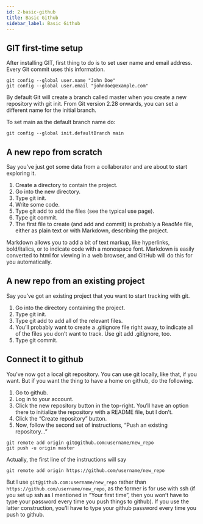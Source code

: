 ```yaml
---
id: 2-basic-github
title: Basic Github
sidebar_label: Basic Github
---
```


## GIT first-time setup

After installing GIT, first thing to do is to set user name and email address. Every Git commit uses this information.

```shell
git config --global user.name "John Doe"
git config --global user.email "johndoe@example.com"
```

By default Git will create a branch called master when you create a new repository with git init. From Git version 2.28 onwards, you can set a different name for the initial branch.

To set main as the default branch name do:

```shell
git config --global init.defaultBranch main
```

## A new repo from scratch

Say you’ve just got some data from a collaborator and are about to start exploring it.

1. Create a directory to contain the project.
2. Go into the new directory.
3. Type git init.
4. Write some code.
5. Type git add to add the files (see the typical use page).
6. Type git commit.
7. The first file to create (and add and commit) is probably a ReadMe file, either as plain text or with Markdown, describing the project.

Markdown allows you to add a bit of text markup, like hyperlinks, bold/italics, or to indicate code with a monospace font. Markdown is easily converted to html for viewing in a web browser, and GitHub will do this for you automatically.

## A new repo from an existing project

Say you’ve got an existing project that you want to start tracking with git.

1. Go into the directory containing the project.
2. Type git init.
3. Type git add to add all of the relevant files.
4. You’ll probably want to create a .gitignore file right away, to indicate all of the files you don’t want to track. Use git add .gitignore, too.
5. Type git commit.

## Connect it to github

You’ve now got a local git repository. You can use git locally, like that, if you want. But if you want the thing to have a home on github, do the following.

1. Go to github.
2. Log in to your account.
3. Click the new repository button in the top-right. You’ll have an option there to initialize the repository with a README file, but I don’t.
4. Click the “Create repository” button.
5. Now, follow the second set of instructions, “Push an existing repository…”

```shell
git remote add origin git@github.com:username/new_repo
git push -u origin master
```

Actually, the first line of the instructions will say

```shell
git remote add origin https://github.com/username/new_repo
```

But I use `git@github.com:username/new_repo` rather than `https://github.com/username/new_repo`, as the former is for use with ssh (if you set up ssh as I mentioned in “Your first time”, then you won’t have to type your password every time you push things to github). If you use the latter construction, you’ll have to type your github password every time you push to github.
